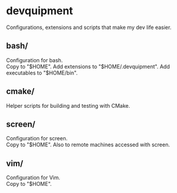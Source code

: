 # devquipment
Configurations, extensions and scripts that make my dev life easier.

bash/
-----
Configuration for bash.  
Copy to "$HOME". Add extensions to "$HOME/.devquipment". Add executables to "$HOME/bin".


cmake/
-----
Helper scripts for building and testing with CMake.


screen/
-------
Configuration for screen.  
Copy to "$HOME". Also to remote machines accessed with screen.


vim/
----
Configuration for Vim.  
Copy to "$HOME".

